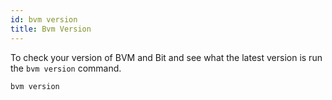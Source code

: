 ```yaml
--- 
id: bvm version
title: Bvm Version
--- 
```


To check your version of BVM and Bit and see what the latest version is run the `bvm version` command.

```sh
bvm version
```
